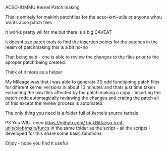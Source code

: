 ACSO-IOMMU Kernel Patch making


This is entirely for makinh patchfiles for the acso-krnl-utils
or anyone whou wants acso patch files

It works pretty wll for me but there is a big CAVEAT

it doesnt use patch tools to find the insertion points for the patches
in the realm of patchmaking this is a bit no-no

That being said - one is able to review the changes to the files prior to 
the aproper patch being created.

Think of it more as a helper

My Mileage was that I was able to generate 30 odd functioning patch files 
for diferent kernel versions in about 10 minutes
and thats just time taken extracting the two files affected by the patch
making a copy - inserting the patch code automagically
reviewing the changes and crating the patch
all of this except the review process is automated

The only thing you need is a folder full of kernels source tarbals

PS You WILL need https://github.com/TrickBit/acso-krnl-utils/blob/main/funcs 
in the same folder as the script - all the scripts I developed for this share 
some basic functions.

Enjoy - hope you find it useful
